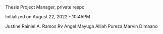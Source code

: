 Thesis Project Manager, private respo

Initialized on August 22, 2022 - 10:45PM 

Justine Rainiel A. Ramos
Rv Angel Mayuga
Alliah Pureza
Marvin DImaano
